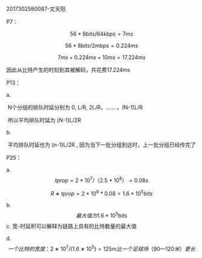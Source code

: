 2017302580087-文天阳

P7：

$$
56*8bits/64kbps=7ms
$$

$$
56*8bits/2mbps=0.224ms
$$

$$
 7ms+0.224ms+10ms=17.224ms
$$

因此从比特产生的时刻到其被解码，共花费17.224ms



P13：

a.

​	N个分组的排队时延分别为 0,  L/R,  2L/R，.......，(N-1)L/R

​	所以平均排队时延为 (N-1)L/2R

b.

​	平均排队时延也为 (n-1)L/2R , 因为当下一批分组到达时，上一批分组已经传完了



P25：

a.
$$
tprop=2*10^7/（2.5*10^8）=0.08s
$$

$$
R∗tprop=2*10^6*0.08=1.6*10^5bits
$$

b.
$$
最大值为1.6*10^5bits
$$
c.	宽-时延积可以解释为链路上具有的比特数量的最大值

d.
$$
一个比特的宽度：2∗10^7/(1.6∗10^5)=125m
比一个足球场（90—120米）更长
$$
